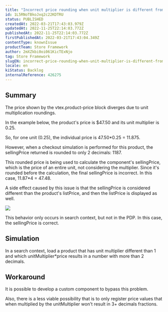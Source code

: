 ```yaml
---
title: "Incorrect price rounding when unit multiplier is different from 1"
id: 1L5RNoTBkoJxq2c22KDTRU
status: PUBLISHED
createdAt: 2022-03-21T17:43:03.979Z
updatedAt: 2022-11-25T22:14:03.772Z
publishedAt: 2022-11-25T22:14:03.772Z
firstPublishedAt: 2022-03-21T17:43:04.349Z
contentType: knownIssue
productTeam: Store Framework
author: 2mXZkbi0oi061KicTExNjo
tag: Store Framework
slugEN: incorrect-price-rounding-when-unit-multiplier-is-different-from-1
locale: en
kiStatus: Backlog
internalReference: 426275
---
```


## Summary


The price shown by the vtex.product-price block diverges due to unit multiplication roundings.

In the example below, the product's price is $47.50 and its unit multiplier is 0.25.

So, for one unit (0.25), the individual price is 47.50*0.25 = 11.875.

However, when a checkout simulation is performed for this product, the sellingPrice returned is rounded to only 2 decimals: 1187.

This rounded price is being used to calculate the component's sellingPrice, which is the price of an entire unit, not considering the multiplier. Since it's rounded before the calculation, the final sellingPrice is incorrect.
In this case, 11.87*4 = 47.48.

A side effect caused by this issue is that the sellingPrice is considered different than the product's listPrice, and then the listPrice is displayed as well.

 ![](https://vtexhelp.zendesk.com/attachments/token/7K0amWgevdGtQcfZd1UdYaFkn/?name=inline1146427484.png)

This behavior only occurs in search context, but not in the PDP. In this case, the sellingPrice is correct.



## Simulation


In a search context, load a product that has unit multiplier different than 1 and which unitMultiplier*price results in a number with more than 2 decimals.



## Workaround


It is possible to develop a custom component to bypass this problem.

Also, there is a less viable possibility that is to only register price values that when multiplied by the unitMultiplier won't result in 3+ decimals fractions.

